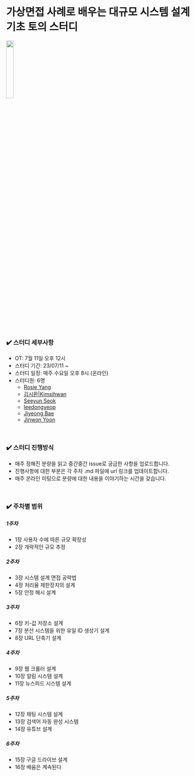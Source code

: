 # 가상면접 사례로 배우는 대규모 시스템 설계 기초 토의 스터디

<img src="https://contents.kyobobook.co.kr/sih/fit-in/458x0/pdt/9788966263158.jpg" style="width:20%;"/>  

<br>

### ✔️ 스터디 세부사항
+ OT: 7월 11일 오후 12시
+ 스터디 기간: 23/07/11 ~
+ 스터디 일정: 매주 수요일 오후 8시 (온라인)
+ 스터디원: 6명
  + [Rosie Yang](https://github.com/Ilpyo-Yang)
  + [김시환|Kimsihwan](https://github.com/Kimsihwan)
  + [Seeyun Seok](https://github.com/seanee3670)
  + [leedongyeop](https://github.com/2dongyeop)
  + [Jiyeong Bae](https://github.com/fjiyt)
  + [Jinwon Yoon](https://github.com/Jinwon-Dev)

<br>

### ✔️ 스터디 진행방식
+ 매주 정해진 분량을 읽고 중간중간 issue로 궁금한 사항을 업로드합니다.
+ 진행사항에 대한 부분은 각 주차 .md 파일에 url 링크를 업데이트합니다.
+ 매주 온라인 미팅으로 분량에 대한 내용을 이야기하는 시간을 갖습니다.

<br>

### ✔️ 주차별 범위
##### 1주차
+ 1장 사용자 수에 따른 규모 확장성
+ 2장 개략적인 규모 추정
##### 2주차
+ 3장 시스템 설계 면접 공략법
+ 4장 처리율 제한장치의 설계
+ 5장 안정 해시 설계
##### 3주차  
+ 6장 키-값 저장소 설계
+ 7장 분산 시스템을 위한 유일 ID 생성기 설계
+ 8장 URL 단축기 설계
##### 4주차
+ 9장 웹 크롤러 설계
+ 10장 알림 시스템 설계
+ 11장 뉴스피드 시스템 설계
##### 5주차
+ 12장 채팅 시스템 설계
+ 13장 검색어 자동 완성 시스템
+ 14장 유튜브 설계
##### 6주차
+ 15장 구글 드라이브 설계
+ 16장 배움은 계속된다


